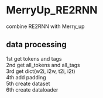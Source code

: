 # MerryUp_RE2RNN
combine RE2RNN with Merry_up
## data processing
  1st get tokens and tags  
  2nd get all_tokens and all_tags  
  3rd get dict(w2i, i2w, t2i, i2t)  
  4th add padding  
  5th create dataset  
  6th create dataloader  
